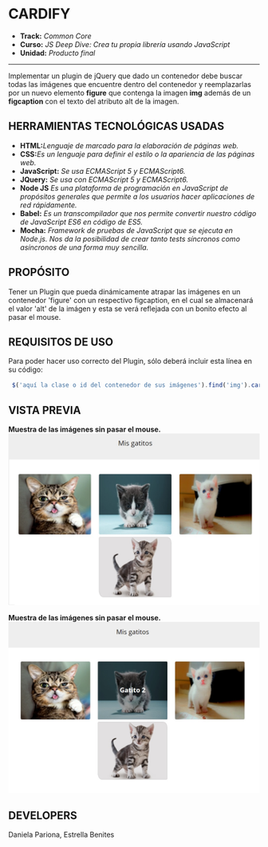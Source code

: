 # CARDIFY

* **Track:** _Common Core_
* **Curso:** _JS Deep Dive: Crea tu propia librería usando JavaScript_
* **Unidad:** _Producto final_

***

Implementar un plugin de jQuery que dado un contenedor debe buscar todas las imágenes que encuentre dentro del contenedor y reemplazarlas por un nuevo elemento **figure** que contenga la imagen **img** además de un **figcaption** con el texto del atributo alt de la imagen.

## HERRAMIENTAS TECNOLÓGICAS USADAS
* **HTML:**_Lenguaje de marcado para la elaboración de páginas web._
* **CSS:**_Es un lenguaje para definir el estilo o la apariencia de las páginas web._
* **JavaScript:** _Se usa ECMAScript 5 y ECMAScript6._
* **JQuery:** _Se usa con ECMAScript 5 y ECMAScript6._
* **Node JS** _Es una plataforma de programación en JavaScript de propósitos generales que permite a los usuarios hacer aplicaciones de red rápidamente._
* **Babel:** _Es un transcompilador que nos permite convertir nuestro código de JavaScript ES6 en código de ES5._
* **Mocha:** _Framework de pruebas de JavaScript que se ejecuta en Node.js. Nos da la posibilidad de crear tanto tests síncronos como asíncronos de una forma muy sencilla._

## PROPÓSITO
Tener un Plugin que pueda dinámicamente atrapar las imágenes en un contenedor 'figure' con un respectivo figcaption, en el cual se almacenará el valor 'alt' de la imágen y esta se verá reflejada con un bonito efecto al pasar el mouse.

## REQUISITOS DE USO
Para poder hacer uso correcto del Plugin, sólo deberá incluir esta línea en su código:

```js
 $('aquí la clase o id del contenedor de sus imágenes').find('img').cardify();
```

## VISTA PREVIA
**Muestra de las imágenes sin pasar el mouse.**
![Imagen sin mouse](/public/assets/img/img1.jpg)


**Muestra de las imágenes sin pasar el mouse.**
![Imagen pasando mouse](/public/assets/img/img2.jpg)

## DEVELOPERS
Daniela Pariona, 
Estrella Benites 